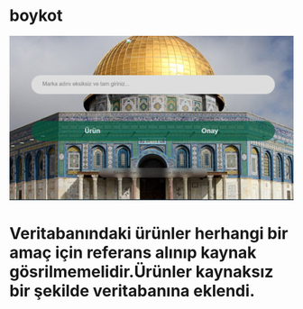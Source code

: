 # boykot
![boykot](boykot.PNG)
# Veritabanındaki ürünler herhangi bir amaç için referans alınıp kaynak gösrilmemelidir.Ürünler kaynaksız bir şekilde veritabanına eklendi.
